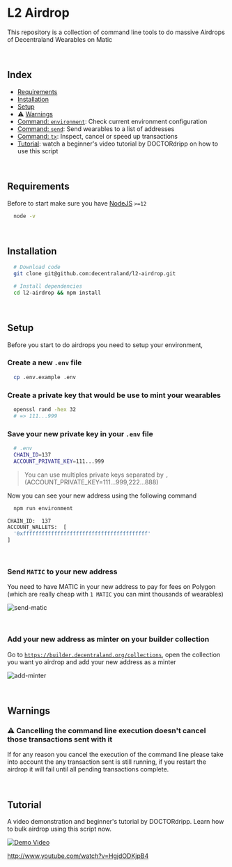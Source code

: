 # L2 Airdrop

This repository is a collection of command line tools to do massive Airdrops of Decentraland Wearables on Matic

&nbsp;

## Index

- [Requirements](#requirements)
- [Installation](#installation)
- [Setup](#setup)
- :warning: [Warnings](#warnings)
- [Command: `environment`](./src/environment.md): Check current environment configuration
- [Command: `send`](./src/send.md): Send wearables to a list of addresses
- [Command: `tx`](./src/transactions.md): Inspect, cancel or speed up transactions
- [Tutorial](#tutorial): watch a beginner's video tutorial by DOCTORdripp on how to use this script

&nbsp;

## Requirements

Before to start make sure you have [NodeJS](https://nodejs.org/) `>=12`

```bash
  node -v
```

&nbsp;

## Installation

```bash
  # Download code
  git clone git@github.com:decentraland/l2-airdrop.git

  # Install dependencies
  cd l2-airdrop && npm install
```

&nbsp;

## Setup

Before you start to do airdrops you need to setup your environment,

### Create a new `.env` file

```bash
  cp .env.example .env
```

### Create a private key that would be use to mint your wearables

```bash
  openssl rand -hex 32
  # => 111...999
```

### Save your new private key in your `.env` file

```bash
  # .env
  CHAIN_ID=137
  ACCOUNT_PRIVATE_KEY=111...999
```

> You can use multiples private keys separated by `,` (ACCOUNT_PRIVATE_KEY=111...999,222...888)

Now you can see your new address using the following command

```bash
  npm run environment
```

```bash
CHAIN_ID:  137
ACCOUNT_WALLETS:  [
  '0xffffffffffffffffffffffffffffffffffffffff'
]
```

&nbsp;

### Send `MATIC` to your new address

You need to have MATIC in your new address to pay for fees on Polygon (which are really cheap with `1 MATIC` you can mint thousands of wearables)

![send-matic](./images/send-matic.jpg)

&nbsp;

### Add your new address as minter on your builder collection

Go to [`https://builder.decentraland.org/collections`](https://builder.decentraland.org/collections), open the collection you want yo airdrop and add your new address as a minter

![add-minter](./images/add-minter.jpg)

&nbsp;

## Warnings

### :warning: Cancelling the command line execution doesn't cancel those transactions sent with it

If for any reason you cancel the execution of the command line please take into account the any transaction sent is still running, if you restart the airdrop it will fail until all pending transactions complete.

&nbsp;

## Tutorial

A video demonstration and beginner's tutorial by DOCTORdripp. Learn how to bulk airdrop using this script now.

[![Demo Video](https://img.youtube.com/vi/HgjdODKjpB4/0.jpg)](http://www.youtube.com/watch?v=HgjdODKjpB4 "How to Bulk Air Drop Decentraland Wearables with L2 Airdrop Script - Complete Beginners Walkthrough")

http://www.youtube.com/watch?v=HgjdODKjpB4
